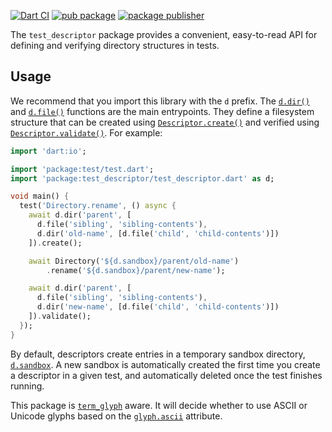 [![Dart CI](https://github.com/dart-lang/test_descriptor/actions/workflows/test-package.yml/badge.svg)](https://github.com/dart-lang/test_descriptor/actions/workflows/test-package.yml)
[![pub package](https://img.shields.io/pub/v/test_descriptor.svg)](https://pub.dev/packages/test_descriptor)
[![package publisher](https://img.shields.io/pub/publisher/test_descriptor.svg)](https://pub.dev/packages/test_descriptor/publisher)

The `test_descriptor` package provides a convenient, easy-to-read API for
defining and verifying directory structures in tests.

## Usage

We recommend that you import this library with the `d` prefix. The
[`d.dir()`][dir] and [`d.file()`][file] functions are the main entrypoints. They
define a filesystem structure that can be created using
[`Descriptor.create()`][create] and verified using
[`Descriptor.validate()`][validate]. For example:

[dir]: https://pub.dev/documentation/test_descriptor/latest/test_descriptor/dir.html
[file]: https://pub.dev/documentation/test_descriptor/latest/test_descriptor/file.html
[create]: https://pub.dev/documentation/test_descriptor/latest/test_descriptor/Descriptor/create.html
[validate]: https://pub.dev/documentation/test_descriptor/latest/test_descriptor/Descriptor/validate.html

```dart
import 'dart:io';

import 'package:test/test.dart';
import 'package:test_descriptor/test_descriptor.dart' as d;

void main() {
  test('Directory.rename', () async {
    await d.dir('parent', [
      d.file('sibling', 'sibling-contents'),
      d.dir('old-name', [d.file('child', 'child-contents')])
    ]).create();

    await Directory('${d.sandbox}/parent/old-name')
        .rename('${d.sandbox}/parent/new-name');

    await d.dir('parent', [
      d.file('sibling', 'sibling-contents'),
      d.dir('new-name', [d.file('child', 'child-contents')])
    ]).validate();
  });
}
```

By default, descriptors create entries in a temporary sandbox directory,
[`d.sandbox`][sandbox]. A new sandbox is automatically created the first time
you create a descriptor in a given test, and automatically deleted once the test
finishes running.

[sandbox]: https://pub.dev/documentation/test_descriptor/latest/test_descriptor/sandbox.html

This package is [`term_glyph`][term_glyph] aware. It will decide whether to use
ASCII or Unicode glyphs based on the [`glyph.ascii`][ascii] attribute.

[term_glyph]: https://pub.dev/packages/term_glyph
[ascii]: https://pub.dev/documentation/term_glyph/latest/term_glyph/ascii.html

